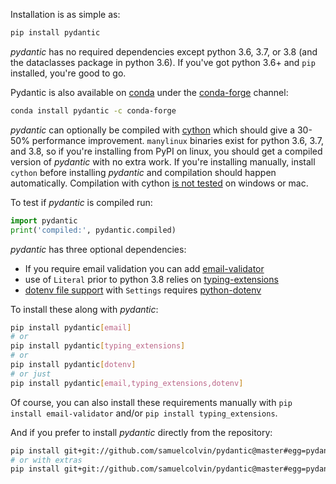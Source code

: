 Installation is as simple as:

```py
pip install pydantic
```

*pydantic* has no required dependencies except python 3.6, 3.7, or 3.8 (and the dataclasses package in python 3.6).
If you've got python 3.6+ and `pip` installed, you're good to go.

Pydantic is also available on [conda](https://www.anaconda.com) under the [conda-forge](https://conda-forge.org)
channel:

```bash
conda install pydantic -c conda-forge
```

*pydantic* can optionally be compiled with [cython](https://cython.org/) which should give a 30-50% performance
improvement. `manylinux` binaries exist for python 3.6, 3.7, and 3.8, so if you're installing from PyPI on linux, you
should get a compiled version of *pydantic* with no extra work. If you're installing manually, install `cython`
before installing *pydantic* and compilation should happen automatically. Compilation with cython
[is not tested](https://github.com/samuelcolvin/pydantic/issues/555) on windows or mac.

To test if *pydantic* is compiled run:

```py
import pydantic
print('compiled:', pydantic.compiled)
```

*pydantic* has three optional dependencies:

* If you require email validation you can add [email-validator](https://github.com/JoshData/python-email-validator)
* use of `Literal` prior to python 3.8 relies on [typing-extensions](https://pypi.org/project/typing-extensions/)
* [dotenv file support](usage/settings.md#dotenv-env-support) with `Settings` requires
  [python-dotenv](https://pypi.org/project/python-dotenv)

To install these along with *pydantic*:
```bash
pip install pydantic[email]
# or
pip install pydantic[typing_extensions]
# or
pip install pydantic[dotenv]
# or just
pip install pydantic[email,typing_extensions,dotenv]
```

Of course, you can also install these requirements manually with `pip install email-validator` and/or `pip install typing_extensions`.

And if you prefer to install *pydantic* directly from the repository:
```bash
pip install git+git://github.com/samuelcolvin/pydantic@master#egg=pydantic
# or with extras
pip install git+git://github.com/samuelcolvin/pydantic@master#egg=pydantic[email,typing_extensions]
```

